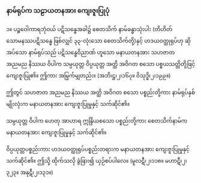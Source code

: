 ### နာမ်ရုပ်က သဠာယတနအား ကျေးဇူးပြုပုံ

၁။ ပဉ္စဝေါကာရဘုံဝယ် ပဋိသန္ဓေအခါ၌ စေတသိက် နာမ်ခန္ဓာသုံးပါး (တိဟိတ် သောမနဿပဋိသန္ဓေ ဖြစ်လျှင်
၃၃-လုံးသော စေတသိက်တို့)နှင့် ဟဒယဝတ္ထုရုပ်ဟု ဆိုအပ်သော နာမ်ရုပ်သည် ပဋိသန္ဓေဝိညာဏ် ဟူသော
မနာယတနအား သဟဇာတ အညမည နိဿယ ဝိပါက သမ္ပယုတ္တ ဝိပ္ပယုတ္တ အတ္ထိ အဝိဂတ စသော
ပစ္စယသတ္တိတို့ဖြင့် ကျေးဇူးပြု၏။ ဤကား အမြွက်မျှတည်း။ (အဘိ၊ဋ္ဌ၊၂၊၁၆၇။ ဝိသုဒ္ဓိ၊၂၊၁၉၉။)

ဤတွင် သဟဇာတ အညမည နိဿယ အတ္ထိ အဝိဂတ စသော ပစ္စည်းတို့ကား နာမ်ရုပ်နှစ်မျိုးလုံးက
မနာယတနအား ကျေးဇူးပြုမှုနှင့် သက်ဆိုင်၏။

သမ္ပယုတ္တ ဝိပါက ဟေတု အာဟာရ ဣန္ဒြိယစသော ပစ္စည်းတို့ကား စေတသိက်နာမ်က မနာယတနအား
ကျေးဇူးပြုမှုနှင့် သက်ဆိုင်၏။

ဝိပ္ပယုတ္တပစ္စည်းကား ဟဒယဝတ္ထုရုပ်ပစ္စည်းတရားက မနာယတနအား ကျေးဇူးပြုမှုနှင့် သက်ဆိုင်၏။
ဤသို့ ထိုက်သလို ခွဲခြား၍ ယှဉ်စပ်ပါလေ။ (မူလဋီ၊၂၊၁၁၈။ မဟာဋီ၊၂၊၃၂၃။ အနုဋီ၊၂၊၁၃၁။)